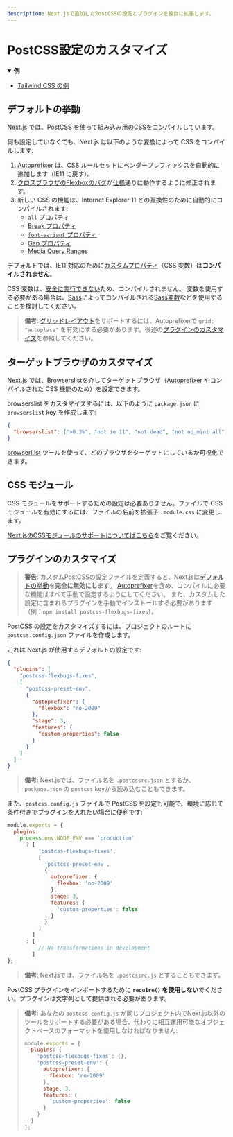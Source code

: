 ```yaml
---
description: Next.jsで追加したPostCSSの設定とプラグインを独自に拡張します。
---
```


# PostCSS設定のカスタマイズ

<details open>
  <summary><b>例</b></summary>
  <ul>
    <li><a href="https://github.com/vercel/next.js/tree/canary/examples/with-tailwindcss">Tailwind CSS の例</a></li>
  </ul>
</details>

## デフォルトの挙動

Next.js では、PostCSS を使って[組み込み用のCSS](/docs/basic-features/built-in-css-support)をコンパイルしています。

何も設定していなくても、Next.js は以下のような変換によって CSS をコンパイルします:

1. [Autoprefixer](https://github.com/postcss/autoprefixer) は、CSS ルールセットにベンダープレフィックスを自動的に追加します（IE11 に戻す）。
1. [クロスブラウザのFlexboxのバグ](https://github.com/philipwalton/flexbugs)が[仕様](https://www.w3.org/TR/css-flexbox-1/)通りに動作するように修正されます。
1. 新しい CSS の機能は、Internet Explorer 11 との互換性のために自動的にコンパイルされます:
   - [`all` プロパティ](https://developer.mozilla.org/ja/docs/Web/CSS/all)
   - [Break プロパティ](https://developer.mozilla.org/ja/docs/Web/CSS/break-after)
   - [`font-variant` プロパティ](https://developer.mozilla.org/ja/docs/Web/CSS/font-variant)
   - [Gap プロパティ](https://developer.mozilla.org/ja/docs/Web/CSS/gap)
   - [Media Query Ranges](https://developer.mozilla.org/ja/docs/Web/CSS/Media_Queries/Using_media_queries#Syntax_improvements_in_Level_4)

デフォルトでは、IE11 対応のために[カスタムプロパティ](https://developer.mozilla.org/ja/docs/Web/CSS/var)（CSS 変数）は**コンパイルされません**。

CSS 変数は、[安全に実行できない](https://github.com/MadLittleMods/postcss-css-variables#caveats)ため、コンパイルされません。
変数を使用する必要がある場合は、[Sass](https://sass-lang.com/)によってコンパイルされる[Sass変数](https://sass-lang.com/documentation/variables)などを使用することを検討してください。

> **備考**: [グリッドレイアウト](https://developer.mozilla.org/ja/docs/Web/CSS/grid)をサポートするには、Autoprefixerで `grid: "autoplace"` を有効にする必要があります。後述の[プラグインのカスタマイズ](#プラグインのカスタマイズ)を参照してください。

## ターゲットブラウザのカスタマイズ

Next.js では、[Browserslist](https://github.com/browserslist/browserslist)を介してターゲットブラウザ（[Autoprefixer](https://github.com/postcss/autoprefixer) やコンパイルされた CSS 機能のため）を設定できます。

browserslist をカスタマイズするには、以下のように `package.json` に `browserslist` key を作成します:

```json
{
  "browserslist": [">0.3%", "not ie 11", "not dead", "not op_mini all"]
}
```

[browserl.ist](https://browserl.ist/?q=%3E0.3%25%2C+not+ie+11%2C+not+dead%2C+not+op_mini+all) ツールを使って、どのブラウザをターゲットにしているか可視化できます。

## CSS モジュール

CSS モジュールをサポートするための設定は必要ありません。ファイルで CSS モジュールを有効にするには、ファイルの名前を拡張子 `.module.css` に変更します。

[Next.jsのCSSモジュールのサポートについてはこちら](/docs/basic-features/built-in-css-support)をご覧ください。

## プラグインのカスタマイズ

> **警告**: カスタムPostCSSの設定ファイルを定義すると、Next.jsは[デフォルトの挙動](#デフォルトの挙動)を**完全に無効にします**。
> [Autoprefixer](https://github.com/postcss/autoprefixer)を含め、コンパイルに必要な機能はすべて手動で設定するようにしてください。
> また、カスタムした設定に含まれるプラグインを手動でインストールする必要があります（例：`npm install postcss-flexbugs-fixes`）。

PostCSS の設定をカスタマイズするには、プロジェクトのルートに `postcss.config.json` ファイルを作成します。

これは Next.js が使用するデフォルトの設定です:

```json
{
  "plugins": [
    "postcss-flexbugs-fixes",
    [
      "postcss-preset-env",
      {
        "autoprefixer": {
          "flexbox": "no-2009"
        },
        "stage": 3,
        "features": {
          "custom-properties": false
        }
      }
    ]
  ]
}
```

> **備考**: Next.jsでは、ファイル名を `.postcssrc.json` とするか、`package.json` の `postcss` keyから読み込むこともできます。

また、`postcss.config.js` ファイルで PostCSS を設定も可能で、環境に応じて条件付きでプラグインを入れたい場合に便利です:

```js
module.exports = {
  plugins:
    process.env.NODE_ENV === 'production'
      ? [
          'postcss-flexbugs-fixes',
          [
            'postcss-preset-env',
            {
              autoprefixer: {
                flexbox: 'no-2009'
              },
              stage: 3,
              features: {
                'custom-properties': false
              }
            }
          ]
        ]
      : [
          // No transformations in development
        ]
};
```

> **備考**: Next.jsでは、ファイル名を `.postcssrc.js` とすることもできます。

PostCSS プラグインをインポートするために **`require()` を使用しない**でください。プラグインは文字列として提供される必要があります。

> **備考**: あなたの `postcss.config.js` が同じプロジェクト内でNext.js以外のツールをサポートする必要がある場合、代わりに相互運用可能なオブジェクトベースのフォーマットを使用しなければなりません:
>
> ```js
> module.exports = {
>   plugins: {
>     'postcss-flexbugs-fixes': {},
>     'postcss-preset-env': {
>       autoprefixer: {
>         flexbox: 'no-2009'
>       },
>       stage: 3,
>       features: {
>         'custom-properties': false
>       }
>     }
>   }
> };
> ```
